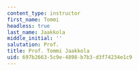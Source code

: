 ```yaml
---
content_type: instructor
first_name: Tommi
headless: true
last_name: Jaakkola
middle_initial: ''
salutation: Prof.
title: Prof. Tommi Jaakkola
uid: 697b2663-5c9e-4898-b7b3-d3f74234e1c9
---
```

